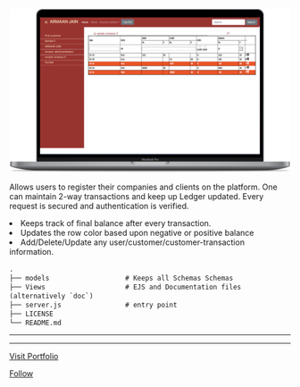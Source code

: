![Alt text](/screengrab.png)

Allows users to register their companies and clients on the platform. One can maintain 2-way transactions and keep up Ledger updated. Every request is secured and authentication is verified.

<li> Keeps track of final balance after every transaction.
<li> Updates the row color based upon negative or positive balance
<li> Add/Delete/Update any user/customer/customer-transaction information.

```
.
├── models                   # Keeps all Schemas Schemas
├── Views                    # EJS and Documentation files (alternatively `doc`)
├── server.js                # entry point
├── LICENSE
└── README.md
```

---

---

[Visit Portfolio](https://www.armaanjain.tech)

[Follow](https://www.instagram.com/_armaanjain)
